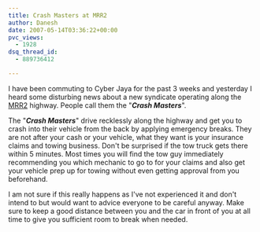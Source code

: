 ```yaml
---
title: Crash Masters at MRR2
author: Danesh
date: 2007-05-14T03:36:22+00:00
pvc_views:
  - 1928
dsq_thread_id:
  - 889736412

---
```

I have been commuting to Cyber Jaya for the past 3 weeks and yesterday I heard some disturbing news about a new syndicate operating along the [MRR2][1] highway. People call them the "_**Crash Masters**_".

The "_**Crash Masters**_" drive recklessly along the highway and get you to crash into their vehicle from the back by applying emergency breaks. They are not after your cash or your vehicle, what they want is your insurance claims and towing business. Don't be surprised if the tow truck gets there within 5 minutes. Most times you will find the tow guy immediately recommending you which mechanic to go to for your claims and also get your vehicle prep up for towing without even getting approval from you beforehand.

I am not sure if this really happens as I've not experienced it and don't intend to but would want to advice everyone to be careful anyway. Make sure to keep a good distance between you and the car in front of you at all time to give you sufficient room to break when needed.

 [1]: http://en.wikipedia.org/wiki/Kuala_Lumpur_Middle_Ring_Road_2